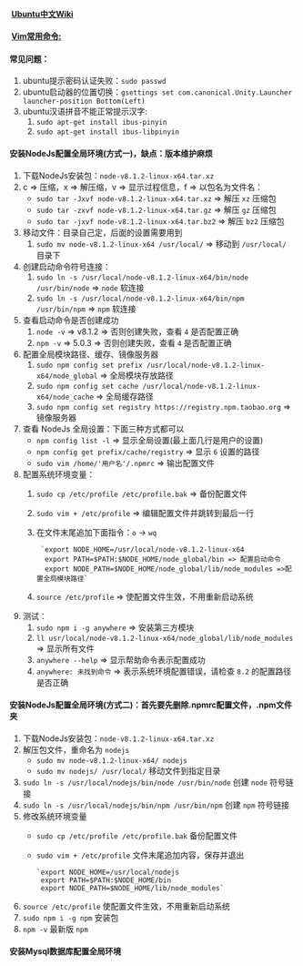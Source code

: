 ####  [Ubuntu中文Wiki](http://wiki.ubuntu.org.cn)
####  [Vim常用命令:](https://github.com/luoleiself/summary/blob/master/ubuntu/vim)
#### 常见问题：
  1. ubuntu提示密码认证失败：`sudo passwd` 
  2. ubuntu启动器的位置切换：`gsettings set com.canonical.Unity.Launcher launcher-position Bottom(Left)`
  3. ubuntu汉语拼音不能正常提示汉字:
      1. `sudo apt-get install ibus-pinyin`
      2. `sudo apt-get install ibus-libpinyin`
#### 安装NodeJs配置全局环境(方式一)，缺点：版本维护麻烦
  1. 下载NodeJs安装包：`node-v8.1.2-linux-x64.tar.xz` 
  2. c => 压缩，x => 解压缩，v => 显示过程信息，f => 以包名为文件名：
      * `sudo tar -Jxvf node-v8.1.2-linux-x64.tar.xz` => 解压 `xz` 压缩包    
      * `sudo tar -zxvf node-v8.1.2-linux-x64.tar.gz` => 解压 `gz` 压缩包
      * `sudo tar -jxvf node-v8.1.2-linux-x64.tar.bz2` => 解压 `bz2` 压缩包
  3. 移动文件：目录自己定，后面的设置需要用到
      1. `sudo mv node-v8.1.2-linux-x64 /usr/local/` => 移动到 `/usr/local/` 目录下
  4. 创建启动命令符号连接：
      1. `sudo ln -s /usr/local/node-v8.1.2-linux-x64/bin/node /usr/bin/node` => `node` 软连接 
      2. `sudo ln -s /usr/local/node-v8.1.2-linux-x64/bin/npm /usr/bin/npm` => `npm` 软连接
  5. 查看启动命令是否创建成功 
      1. `node -v` => v8.1.2 => 否则创建失败，查看 `4` 是否配置正确 
      2. `npm -v` => 5.0.3 => 否则创建失败，查看 `4` 是否配置正确 
  6. 配置全局模块路径、缓存、镜像服务器
      1. `sudo npm config set prefix /usr/local/node-v8.1.2-linux-x64/node_global` => 全局模块存放路径
      2. `sudo npm config set cache /usr/local/node-v8.1.2-linux-x64/node_cache` => 全局缓存路径
      3. `sudo npm config set registry https://registry.npm.taobao.org` => 镜像服务器
  7. 查看 NodeJs 全局设置：下面三种方式都可以
      * `npm config list -l` => 显示全局设置(最上面几行是用户的设置)
      * `npm config get prefix/cache/registry` => 显示 `6` 设置的路径
      * `sudo vim /home/'用户名'/.npmrc` => 输出配置文件
  8. 配置系统环境变量：
      1. `sudo cp /etc/profile /etc/profile.bak` => 备份配置文件
      2. `sudo vim + /etc/profile` => 编辑配置文件并跳转到最后一行
        1. 在文件末尾追加下面指令：`o` -> `wq`
        
                `export NODE_HOME=/usr/local/node-v8.1.2-linux-x64
                 export PATH=$PATH:$NODE_HOME/node_global/bin => 配置启动命令
                 export NODE_PATH=$NODE_HOME/node_global/lib/node_modules =>配置全局模块路径`
      3. `source /etc/profile` => 使配置文件生效，不用重新启动系统
  9. 测试：
      1. `sudo npm i -g anywhere` => 安装第三方模块
      2. `ll usr/local/node-v8.1.2-linux-x64/node_global/lib/node_modules` => 显示所有文件
      3. `anywhere --help` => 显示帮助命令表示配置成功
      4. `anywhere: 未找到命令` => 表示系统环境配置错误，请检查 `8.2` 的配置路径是否正确
#### 安装NodeJs配置全局环境(方式二)：首先要先删除.npmrc配置文件，.npm文件夹
  1. 下载NodeJs安装包：`node-v8.1.2-linux-x64.tar.xz`
  2. 解压包文件，重命名为 `nodejs`
      * `sudo mv node-v8.1.2-linux-x64/ nodejs`
      * `sudo mv nodejs/ /usr/local/` 移动文件到指定目录
  3. `sudo ln -s /usr/local/nodejs/bin/node /usr/bin/node` 创建 `node` 符号链接
  4. `sudo ln -s /usr/local/nodejs/bin/npm /usr/bin/npm` 创建 `npm` 符号链接
  5. 修改系统环境变量
      * `sudo cp /etc/profile /etc/profile.bak` 备份配置文件
      * `sudo vim + /etc/profile` 文件末尾追加内容，保存并退出
        
            `export NODE_HOME=/usr/local/nodejs
             export PATH=$PATH:$NODE_HOME/bin
             export NODE_PATH=$NODE_HOME/lib/node_modules`
  6. `source /etc/profile` 使配置文件生效，不用重新启动系统 
  7. `sudo npm i -g npm` 安装包
  8. `npm -v` 最新版 `npm`
#### 安装Mysql数据库配置全局环境
